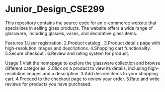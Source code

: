 # Junior_Design_CSE299
This repository contains the source code for an e-commerce website that specializes in selling glass products.
The website offers a wide range of glassware, including glasses, vases, and decorative glass items.

Features
1.User registration.
2.Product catalog .
3.Product details page with high-resolution images and descriptions.
4.Shopping cart functionality.
5.Secure checkout .
6.Review and rating system for product.

Usage
1.Visit the homepage to explore the glassware collection and browse different categories.
2.Click on a product to view its details, including high-resolution images and a description.
3.Add desired items to your shopping cart.
4.Proceed to the checkout page to review your order.
5.Rate and write reviews for products you have purchased.

